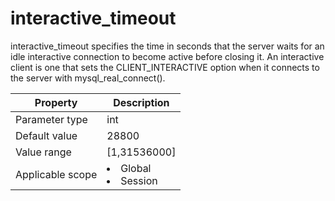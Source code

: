 interactive_timeout
========================================
<!-- # docslug#/oceanbase-database/oceanbase-database/V4.0.0/interactive_timeout-1-2-3 -->
interactive_timeout specifies the time in seconds that the server waits for an idle interactive connection to become active before closing it. An interactive client is one that sets the CLIENT_INTERACTIVE option when it connects to the server with mysql_real_connect().


| **Property** | **Description** |
|--------|------------------------------------------------------------------------------------------------------------|
| Parameter type | int |
| Default value | 28800 |
| Value range | [1,31536000] |
| Applicable scope | <li> Global   <li> Session |


